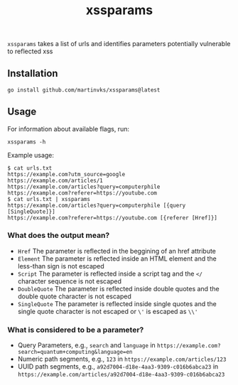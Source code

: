 <h1 align="center">xssparams</h1>
<br>

`xssparams` takes a list of urls and identifies parameters potentially vulnerable to reflected xss

## Installation

```
go install github.com/martinvks/xssparams@latest
```

## Usage

For information about available flags, run:

```
xssparams -h
```

Example usage:

```
$ cat urls.txt
https://example.com?utm_source=google
https://example.com/articles/1
https://example.com/articles?query=computerphile
https://example.com?referer=https://youtube.com
$ cat urls.txt | xssparams
https://example.com/articles?query=computerphile [{query [SingleQuote]}]
https://example.com?referer=https://youtube.com [{referer [Href]}]
```

### What does the output mean?

- `Href` The parameter is reflected in the beggining of an href attribute
- `Element` The parameter is reflected inside an HTML element and the less-than sign is not escaped
- `Script` The parameter is reflected inside a script tag and the `</` character sequence is not escaped
- `DoubleQuote` The parameter is reflected inside double quotes and the double quote character is not escaped
- `SingleQuote` The parameter is reflected inside single quotes and the single quote character is not escaped or `\'` is escaped as `\\'`

### What is considered to be a parameter?

- Query Parameters, e.g., `search` and `language` in `https://example.com?search=quantum+computing&language=en`
- Numeric path segments, e.g., `123` in `https://example.com/articles/123`
- UUID path segments, e.g., `a92d7004-d18e-4aa3-9309-c016b6abca23` in `https://example.com/articles/a92d7004-d18e-4aa3-9309-c016b6abca23`
